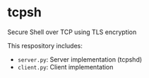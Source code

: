 # tcpsh

Secure Shell over TCP using TLS encryption

This respository includes:
- `server.py`: Server implementation (tcpshd)
- `client.py`: Client implementation
